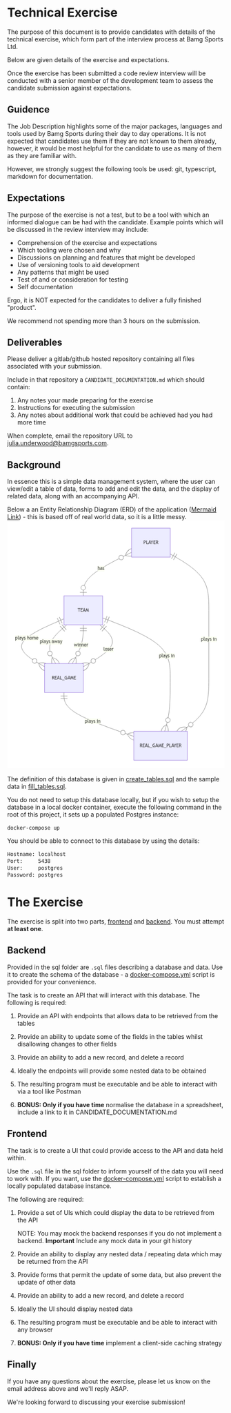 # Technical Exercise

The purpose of this document is to provide candidates with details of the technical exercise, which form part of the interview process at Bamg Sports Ltd.

Below are given details of the exercise and expectations.

Once the exercise has been submitted a code review interview will be conducted with a senior member of the development team to assess the candidate submission against expectations.

## Guidence

The Job Description highlights some of the major packages, languages and tools used by Bamg Sports during their day to day operations.  It is not expected that candidates use them if they are not known to them already, however, it would be most helpful for the candidate to use as many of them as they are familiar with.

However, we strongly suggest the following tools be used: git, typescript, markdown for documentation.

## Expectations

The purpose of the exercise is not a test, but to be a tool with which an informed dialogue can be had with the candidate.  Example points which will be discussed in the review interview may include:

* Comprehension of the exercise and expectations
* Which tooling were chosen and why
* Discussions on planning and features that might be developed
* Use of versioning tools to aid development
* Any patterns that might be used
* Test of and or consideration for testing
* Self documentation

Ergo, it is NOT expected for the candidates to deliver a fully finished "product".

We recommend not spending more than 3 hours on the submission.

## Deliverables

Please deliver a gitlab/github hosted repository containing all files associated with your submission.

Include in that repository a `CANDIDATE_DOCUMENTATION.md` which should contain:
1. Any notes your made preparing for the exercise
1. Instructions for executing the submission
1. Any notes about additional work that could be achieved had you had more time

When complete, email the repository URL to julia.underwood@bamgsports.com.


## Background
In essence this is a simple data management system, where the user can view/edit a table of data, forms to add and edit the data, and the display of related data, along with an accompanying API.

Below a an Entity Relationship Diagram (ERD) of the application ([Mermaid Link](https://mermaid.live/edit#pako:eNqV0cEKgzAMBuBXKTnPF_AmrOyiMNwug4IEjVPQVmpFxPrus3PMMQ9uPTZfSvJ3hFRlBD6QPpZ411gLyeZzDoMbj9mkPE9ZduVBxHwmoMBWwCKed9bO9ZHFPAiTUxBxZ5oKh5YVqqYfKfY47NK-lJL0LqtUu6p3ZUOTZb91hlJumpKPDKxl_3e4Ib-9kHCAmnSNZTanProXBJiCXFoOZ5RjVxlnp5liZ9RlkCn4Rnd0gK7J0NDrq8DPsWppegBp9Iow)) - this is based off of real world data, so it is a little messy.
<img width="809" alt="ER_Diagram" src="./images/team-game-player.png">

The definition of this database is given in [create_tables.sql](./sql/create_tables.sql) and the sample data in [fill_tables.sql](./sql/fill_tables.sql).

You do not need to setup this database locally, but if you wish to setup the database in a local docker container, execute the following command in the root of this project, it sets up a populated Postgres instance:

    docker-compose up

You should be able to connect to this database by using the details:

    Hostname: localhost
    Port:     5438
    User:     postgres
    Password: postgres


# The Exercise

The exercise is split into two parts, [frontend](#frontend) and [backend](#backend).  You must attempt **at least one**.

## Backend

Provided in the sql folder are `.sql` files describing a database and data.  Use it to create the schema of the database - a [docker-compose.yml](docker-compose.yml) script is provided for your convenience.

The task is to create an API that will interact with this database.  The following is required:

1. Provide an API with endpoints that allows data to be retrieved from the tables
1. Provide an ability to update some of the fields in the tables whilst disallowing changes to other fields
1. Provide an ability to add a new record, and delete a record
1. Ideally the endpoints will provide some nested data to be obtained
1. The resulting program must be executable and be able to interact with via a tool like Postman

1. **BONUS: Only if you have time** normalise the database in a spreadsheet, include a link to it in CANDIDATE_DOCUMENTATION.md

## Frontend

The task is to create a UI that could provide access to the API and data held within.  

Use the `.sql` file in the sql folder to inform yourself of the data you will need to work with.  If you want, use the [docker-compose.yml](docker-compose.yml) script to establish a locally populated database instance.

The following are required:

1. Provide a set of UIs which could display the data to be retrieved from the API

    NOTE: You may mock the backend responses if you do not implement a backend.  **Important** Include any mock data in your git history

1. Provide an ability to display any nested data / repeating data which may be returned from the API
1. Provide forms that permit the update of some data, but also prevent the update of other data
1. Provide an ability to add a new record, and delete a record
1. Ideally the UI should display nested data
1. The resulting program must be executable and be able to interact with any browser
1. **BONUS: Only if you have time** implement a client-side caching strategy

## Finally
If you have any questions about the exercise, please let us know on the email address above and we'll reply ASAP.

We're looking forward to discussing your exercise submission!